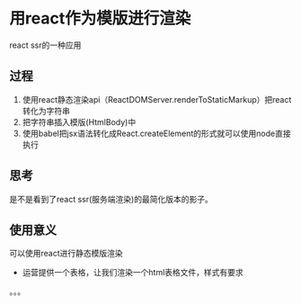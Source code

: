 # 用react作为模版进行渲染

react ssr的一种应用

## 过程

1. 使用react静态渲染api（ReactDOMServer.renderToStaticMarkup）把react转化为字符串
2. 把字符串插入模版(HtmlBody)中
3. 使用babel把jsx语法转化成React.createElement的形式就可以使用node直接执行

## 思考

是不是看到了react ssr(服务端渲染)的最简化版本的影子。

## 使用意义

可以使用react进行静态模版渲染

- 运营提供一个表格，让我们渲染一个html表格文件，样式有要求

。。。